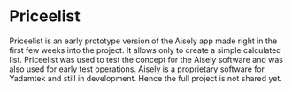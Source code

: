 # Priceelist
 Priceelist is an early prototype version of the Aisely app made right in the first few weeks into the project. It allows only to create a simple calculated list. Priceelist was used to test the concept for the Aisely software and was also used for early test operations.  Aisely is a proprietary software for Yadamtek and still in development. Hence the full project is not shared yet.
